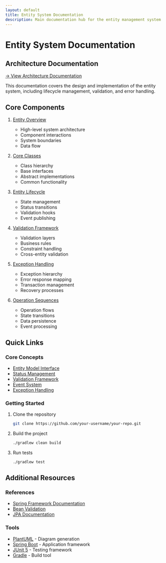 ```yaml
---
layout: default
title: Entity System Documentation
description: Main documentation hub for the entity management system
---
```


# Entity System Documentation

## Architecture Documentation

[→ View Architecture Documentation](architecture/index.md)

This documentation covers the design and implementation of the entity system, including lifecycle management, validation, and error handling.

## Core Components

1. [Entity Overview](architecture/entity-overview.md)
   - High-level system architecture
   - Component interactions
   - System boundaries
   - Data flow

2. [Core Classes](architecture/entity-classes.md)
   - Class hierarchy
   - Base interfaces
   - Abstract implementations
   - Common functionality

3. [Entity Lifecycle](architecture/entity-lifecycle.md)
   - State management
   - Status transitions
   - Validation hooks
   - Event publishing

4. [Validation Framework](architecture/entity-validation.md)
   - Validation layers
   - Business rules
   - Constraint handling
   - Cross-entity validation

5. [Exception Handling](architecture/entity-exceptions.md)
   - Exception hierarchy
   - Error response mapping
   - Transaction management
   - Recovery processes

6. [Operation Sequences](architecture/entity-sequence.md)
   - Operation flows
   - State transitions
   - Data persistence
   - Event processing

## Quick Links

### Core Concepts
- [Entity Model Interface](architecture/entity-classes.md#entity-model)
- [Status Management](architecture/entity-lifecycle.md#status-management)
- [Validation Framework](architecture/entity-validation.md#validation-framework)
- [Event System](architecture/entity-sequence.md#event-system)
- [Exception Handling](architecture/entity-exceptions.md#exception-framework)

### Getting Started

1. Clone the repository
   ```bash
   git clone https://github.com/your-username/your-repo.git
   ```

2. Build the project
   ```bash
   ./gradlew clean build
   ```

3. Run tests
   ```bash
   ./gradlew test
   ```

## Additional Resources

### References
- [Spring Framework Documentation](https://docs.spring.io/spring-framework/reference/)
- [Bean Validation](https://beanvalidation.org/2.0/spec/)
- [JPA Documentation](https://jakarta.ee/specifications/persistence/3.0/)

### Tools
- [PlantUML](https://plantuml.com/) - Diagram generation
- [Spring Boot](https://spring.io/projects/spring-boot) - Application framework
- [JUnit 5](https://junit.org/junit5/) - Testing framework
- [Gradle](https://gradle.org/) - Build tool
